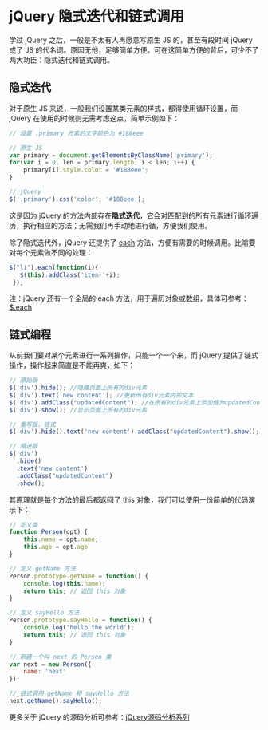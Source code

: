 # jQuery 隐式迭代和链式调用

学过 jQuery 之后，一般是不太有人再愿意写原生 JS 的，甚至有段时间 jQuery 成了 JS 的代名词。原因无他，足够简单方便。可在这简单方便的背后，可少不了两大功臣：隐式迭代和链式调用。

## 隐式迭代

对于原生 JS 来说，一般我们设置某类元素的样式，都得使用循环设置，而 jQuery 在使用的时候则无需考虑这点，简单示例如下：

```js
// 设置 .primary 元素的文字颜色为 #188eee

// 原生 JS
var primary = document.getElementsByClassName('primary');
for(var i = 0, len = primary.length; i < len; i++) {
    primary[i].style.color = '#188eee';
}

// jQuery
$('.primary').css('color', '#188eee');
```

这是因为 jQuery 的方法内部存在**隐式迭代**，它会对匹配到的所有元素进行循环遍历，执行相应的方法；无需我们再手动地进行循，方便我们使用。

除了隐式迭代外，jQuery 还提供了 [each](http://jquery.cuishifeng.cn/each.html) 方法，方便有需要的时候调用。比喻要对每个元素做不同的处理：

```js
$("li").each(function(i){
   $(this).addClass('item-'+i);
 });
```

注：jQuery 还有一个全局的 each 方法，用于遍历对象或数组，具体可参考：[$.each](http://jquery.cuishifeng.cn/jQuery.each.html)

## 链式编程

从前我们要对某个元素进行一系列操作，只能一个一个来，而 jQuery 提供了链式操作，操作起来简直是不能再爽，如下：

```js
// 原始版
$('div').hide(); //隐藏页面上所有的div元素
$('div').text('new content'); //更新所有div元素内的文本
$('div').addClass("updatedContent"); //在所有的div元素上添加值为updatedContent的class属性
$('div').show(); //显示页面上所有的div元素

// 重写版，链式
$('div').hide().text('new content').addClass("updatedContent").show();

// 缩进版
$('div')
  .hide()
  .text('new content')
  .addClass("updatedContent")
  .show();
```

其原理就是每个方法的最后都返回了 this 对象，我们可以使用一份简单的代码演示下：

```js
// 定义类
function Person(opt) {
    this.name = opt.name;
    this.age = opt.age
}

// 定义 getName 方法
Person.prototype.getName = function() {
    console.log(this.name);
    return this; // 返回 this 对象
}

// 定义 sayHello 方法
Person.prototype.sayHello = function() {
    console.log('hello the world');
    return this; // 返回 this 对象
}

// 新建一个叫 next 的 Person 类
var next = new Person({
    name: 'next'
});

// 链式调用 getName 和 sayHello 方法
next.getName().sayHello(); 
```

更多关于 jQuery 的源码分析可参考：[jQuery源码分析系列](http://www.cnblogs.com/aaronjs/p/3279314.html)